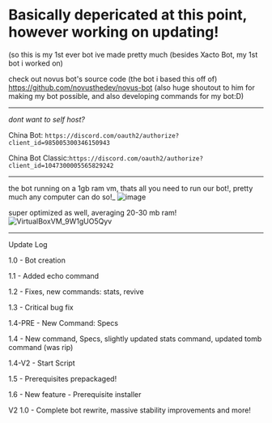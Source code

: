 # Basically depericated at this point, however working on updating!

(so this is my 1st ever bot ive made pretty much (besides Xacto Bot, my 1st bot i worked on)

check out novus bot's source code (the bot i based this off of) https://github.com/novusthedev/novus-bot
(also huge shoutout to him for making my bot possible, and also developing commands for my bot:D)

---


_dont want to self host?_

China Bot: ```https://discord.com/oauth2/authorize?client_id=985005300346150943```

China Bot Classic:```https://discord.com/oauth2/authorize?client_id=1047300005565829242```

---


the bot running on a 1gb ram vm, thats all you need to run our bot!, pretty much any computer can do so!_
![image](https://user-images.githubusercontent.com/88512222/201854589-76cbc92c-bdde-452b-a61c-054ce4ec2112.png)

super optimized as well, averaging 20-30 mb ram!
![VirtualBoxVM_9W1gUO5Qyv](https://user-images.githubusercontent.com/88512222/201855575-e7e91999-f218-4fed-a074-39becd9d15a4.png)

---

Update Log 

1.0 - Bot creation  

1.1 - Added echo command

1.2 - Fixes, new commands: stats, revive

1.3 - Critical bug fix

1.4-PRE - New Command: Specs

1.4 - New command, Specs, slightly updated stats command, updated tomb command (was rip)

1.4-V2 - Start Script

1.5 - Prerequisites prepackaged!

1.6 - New feature - Prerequisite installer

V2 1.0 - Complete bot rewrite, massive stability improvements and more!
